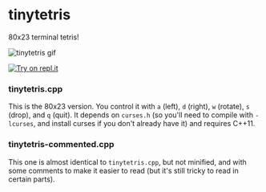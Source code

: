 # tinytetris
80x23 terminal tetris!

![tinytetris gif](animation.gif)

[![Try on repl.it](https://repl-badge.jajoosam.repl.co/try.png)](https://repl.it/@amasad/tinytetris?ref=button)

### tinytetris.cpp
This is the 80x23 version. You control it with `a` (left), `d` (right), `w` (rotate),
`s` (drop), and `q` (quit). It depends on `curses.h` (so you'll need to compile with
`-lcurses`, and install curses if you don't already have it) and requires C++11.

### tinytetris-commented.cpp
This one is almost identical to `tinytetris.cpp`, but not minified, and with some
comments to make it easier to read (but it's still tricky to read in certain parts).
